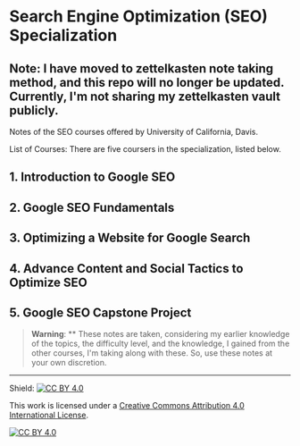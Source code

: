 # Search Engine Optimization (SEO) Specialization

## **Note:** I have moved to zettelkasten note taking method, and this repo will no longer be updated. Currently, I'm not sharing my zettelkasten vault publicly.

Notes of the SEO courses offered by University of California, Davis.

List of Courses: There are five coursers in the specialization, listed below.

## 1. Introduction to Google SEO

## 2. Google SEO Fundamentals

## 3. Optimizing a Website for Google Search

## 4. Advance Content and Social Tactics to Optimize SEO

## 5. Google SEO Capstone Project

> **Warning**: ** These notes are taken, considering my earlier knowledge of the topics, the difficulty level, and the knowledge, I gained from the other courses, I'm taking along with these. So, use these notes at your own discretion.

---

Shield: [![CC BY 4.0][cc-by-shield]][cc-by]

This work is licensed under a
[Creative Commons Attribution 4.0 International License][cc-by].

[![CC BY 4.0][cc-by-image]][cc-by]

[cc-by]: http://creativecommons.org/licenses/by/4.0/
[cc-by-image]: https://i.creativecommons.org/l/by/4.0/88x31.png
[cc-by-shield]: https://img.shields.io/badge/License-CC%20BY%204.0-lightgrey.svg
